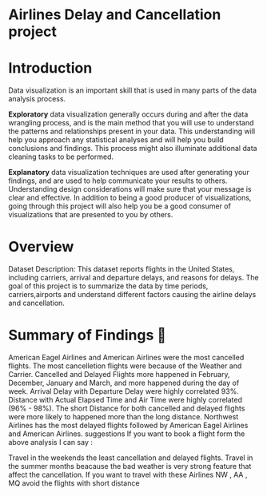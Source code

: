 # Airlines Delay and Cancellation project

# Introduction 

Data visualization is an important skill that is used in many parts of the data analysis process.

**Exploratory** data visualization generally occurs during and after the data wrangling process, and is the main method that you will use to understand the patterns and relationships present in your data. This understanding will help you approach any statistical analyses and will help you build conclusions and findings. This process might also illuminate additional data cleaning tasks to be performed.

**Explanatory** data visualization techniques are used after generating your findings, and are used to help communicate your results to others. Understanding design considerations will make sure that your message is clear and effective. In addition to being a good producer of visualizations, going through this project will also help you be a good consumer of visualizations that are presented to you by others.

# Overview
Dataset Description:
This dataset reports flights in the United States, including carriers, arrival and departure delays, and reasons for delays. The goal of this project is to summarize the data by time periods, carriers,airports and understand different factors causing the airline delays and cancellation.

# Summary of Findings 📔
American Eagel Airlines and American Airlines were the most cancelled flights.
The most cancelletion flights were because of the Weather and Carrier.
Cancelled and Delayed Flights more happened in February, December, January and March, and more happened during the day of week.
Arrival Delay with Departure Delay were highly correlated 93%.
Distance with Actual Elapsed Time and Air Time were highly correlated (96% - 98%).
The short Distance for both cancelled and delayed flights were more likely to happened more than the long distance.
Northwest Airlines has the most delayed flights followed by American Eagel Airlines and American Airlines.
suggestions If you want to book a flight form the above analysis I can say :

Travel in the weekends the least cancellation and delayed flights.
Travel in the summer months beacause the bad weather is very strong feature that affect the cancellation.
If you want to travel with these Airlines NW , AA , MQ avoid the flights with short distance
